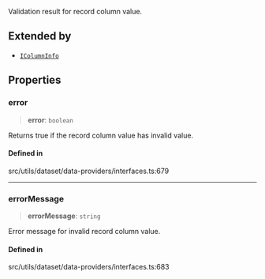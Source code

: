Validation result for record column value.

## Extended by

- [`IColumnInfo`](IColumnInfo.md)

## Properties

### error

> **error**: `boolean`

Returns true if the record column value has invalid value.

#### Defined in

src/utils/dataset/data-providers/interfaces.ts:679

***

### errorMessage

> **errorMessage**: `string`

Error message for invalid record column value.

#### Defined in

src/utils/dataset/data-providers/interfaces.ts:683
